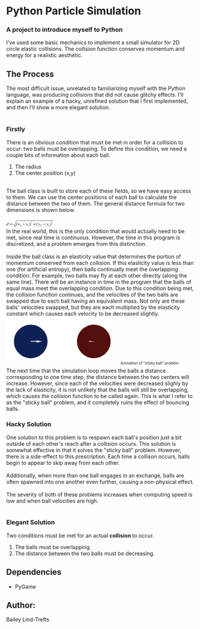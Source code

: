 # Python Particle Simulation
### A project to introduce myself to Python

I've used some basic mechanics to implement a small simulator for 2D circle elastic collisions. The collision function conserves momentum and energy for a realistic aesthetic. 

## The Process
The most difficult issue, unrelated to familiarizing myself with the Python language, was producing collisions that did not cause glitchy  effects. I'll explain an example of a hacky, unrefined solution that I first implemented, and then I'll show a more elegant solution. 
<br/>
<br/>

### Firstly
There is an obvious condition that must be met in order for a collision to occur: two balls must be overlapping. To define this condition, we need a couple bits of information about each ball.
1. The radius
2. The center position (x,y)
<br/>
The ball class is built to store each of these fields, so we have easy access to them. We can use the center positions of each ball to calculate the distance between the two of them. The general distance formula for two dimensions is shown below.
<br/>
<br/>
<img src="distance_formula.png" width="25%">
<br/>
In the real world, this is the only condition that would actually need to be met, since real time is continuous. However, the time in this program is discretized, and a problem emerges from this distinction.
<br/>
<br/>
Inside the ball class is an elasticity value that determines the portion of momentum conserved from each collision. If this elasticity value is less than one (for artificial entropy), then balls continually meet the overlapping condition. For example, two balls may fly at each other directly (along the same line). There will be an instance in time in the program that the balls of equal mass meet the overlapping condition. Due to this condition being met, the collision function continues, and the velocities of the two balls are swapped due to each ball having an equivalent mass. Not only are these balls' velocities swapped, but they are each multiplied by the elasticity constant which causes each velocity to be decreased slightly.
<br/>
<img loop=infinite src="sticky_collision.gif" width="60%">
<sub><sup>Animation of "sticky ball" problem</sup></sub>
<br/>
The next time that the simulation loop moves the balls a distance corresponding to one time step, the distance between the two centers will increase. However, since each of the velocities were decreased slighly by the lack of elasticity, it is not unlikely that the balls will still be overlapping, which causes the collision function to be called again. This is what I refer to as the "sticky ball" problem, and it completely ruins the effect of bouncing balls.

### Hacky Solution
One solution to this problem is to respawn each ball's position just a bit outside of each other's reach after a collision occurs. This solution is somewhat effective in that it solves the "sticky ball" problem. However, there is a side-effect to this prescription. Each time a collison occurs, balls begin to appear to skip away from each other.
<br/>
<br/>
Additionally, when more than one ball engages in an exchange, balls are often spawned into one another even further, causing a non-physical effect.
<br/>
<br/>
The severity of both of these problems increases when computing speed is low and when ball velocities are high.
<br/>
<br/>

###  Elegant Solution
Two conditions must be met for an actual **collision** to occur.

1. The balls must be overlapping.
2. The distance between the two balls must be decreasing.

## Dependencies
* PyGame

## Author:
 Bailey Lind-Trefts
